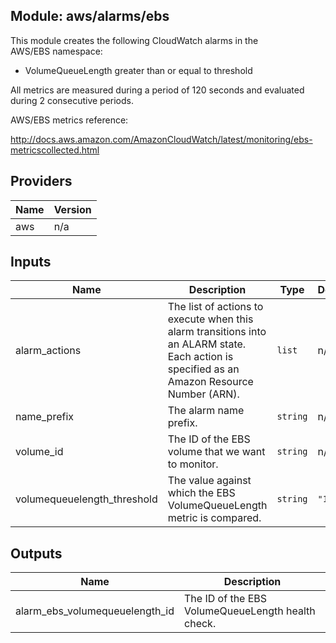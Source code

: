 ## Module: aws/alarms/ebs

This module creates the following CloudWatch alarms in the  
AWS/EBS namespace:

  - VolumeQueueLength greater than or equal to threshold

All metrics are measured during a period of 120 seconds and evaluated  
during 2 consecutive periods.

AWS/EBS metrics reference:

http://docs.aws.amazon.com/AmazonCloudWatch/latest/monitoring/ebs-metricscollected.html

## Providers

| Name | Version |
|------|---------|
| aws | n/a |

## Inputs

| Name | Description | Type | Default | Required |
|------|-------------|------|---------|:-----:|
| alarm\_actions | The list of actions to execute when this alarm transitions into an ALARM state. Each action is specified as an Amazon Resource Number (ARN). | `list` | n/a | yes |
| name\_prefix | The alarm name prefix. | `string` | n/a | yes |
| volume\_id | The ID of the EBS volume that we want to monitor. | `string` | n/a | yes |
| volumequeuelength\_threshold | The value against which the EBS VolumeQueueLength metric is compared. | `string` | `"10"` | no |

## Outputs

| Name | Description |
|------|-------------|
| alarm\_ebs\_volumequeuelength\_id | The ID of the EBS VolumeQueueLength health check. |

